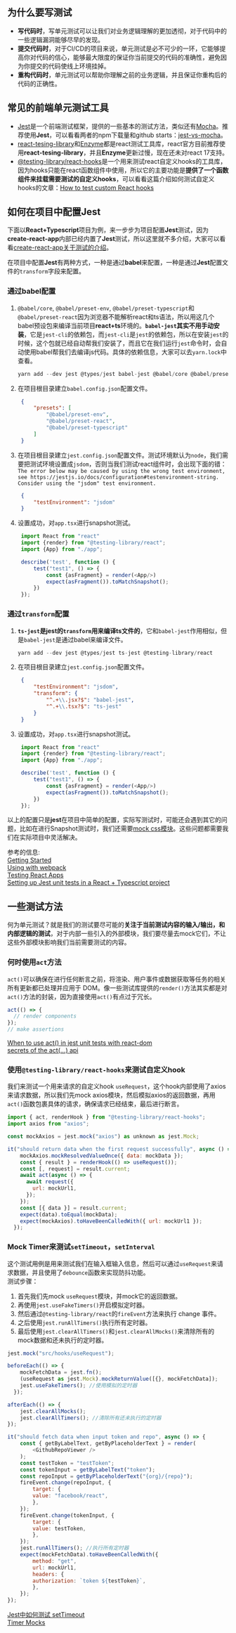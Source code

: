 ## 为什么要写测试
- **写代码时**，写单元测试可以让我们对业务逻辑理解的更加透彻，对于代码中的一些逻辑漏洞能够尽早的发现。
- **提交代码时**，对于CI/CD的项目来说，单元测试是必不可少的一环，它能够提高你对代码的信心，能够最大限度的保证你当前提交的代码的准确性，避免因为你提交的代码使线上环境挂掉。
- **重构代码时**，单元测试可以帮助你理解之前的业务逻辑，并且保证你重构后的代码的正确性。
## 常见的前端单元测试工具
- [Jest](https://jestjs.io/)是一个前端测试框架，提供的一些基本的测试方法，类似还有[Mocha](https://mochajs.org/)。推荐使用**Jest**，可以看看两者的npm下载量和github starts：[jest-vs-mocha](https://www.npmtrends.com/jest-vs-mocha)。
- [react-tesing-library](https://testing-library.com/docs/react-testing-library/intro/)和[Enzyme](https://enzymejs.github.io/enzyme/)都是react测试工具库，react官方目前推荐使用**react-tesing-library**，并且**Enzyme**更新过慢，现在还未对react 17支持。
- [@testing-library/react-hooks](https://github.com/testing-library/react-hooks-testing-library)是一个用来测试react自定义hooks的工具库，因为hooks只能在react函数组件中使用，所以它的主要功能是**提供了一个函数组件来挂载需要测试的自定义hooks**，可以看看这篇介绍如何测试自定义hooks的文章：[How to test custom React hooks](https://kentcdodds.com/blog/how-to-test-custom-react-hooks)
## 如何在项目中配置Jest
下面以**React+Typescript**项目为例，来一步步为项目配置**Jest**测试，因为**create-react-app**内部已经内置了**Jest**测试，所以这里就不多介绍，大家可以看看[create-react-app关于测试的介绍](https://create-react-app.dev/docs/running-tests)。

在项目中配置**Jest**有两种方式，一种是通过**babel**来配置，一种是通过**Jest**配置文件的`transform`字段来配置。
### 通过babel配置
1. `@babel/core`, `@babel/preset-env`, `@babel/preset-typescript`和`@babel/preset-react`因为浏览器不能解析react和ts语法，所以用这几个babel预设包来编译当前项目**react+ts**环境的。**`babel-jest`其实不用手动安装**，它是`jest-cli`的依赖包，而`jest-cli`是`jest`的依赖包，所以在安装`jest`的时候，这个包就已经自动帮我们安装了，而且它在我们运行`jest`命令时，会自动使用babel帮我们去编译js代码。具体的依赖信息，大家可以去`yarn.lock`中查看。
    ```javascript
    yarn add --dev jest @types/jest babel-jest @babel/core @babel/preset-env @babel/preset-typescript @babel/preset-react @testing-library/react
    ```
2. 在项目根目录建立`babel.config.json`配置文件。
   ```json
    {
        "presets": [
            "@babel/preset-env",
            "@babel/preset-react",
            "@babel/preset-typescript"
        ]
    }
   ```
3. 在项目根目录建立`jest.config.json`配置文件。测试环境默认为`node`，我们需要把测试环境设置成`jsdom`，否则当我们测试react组件时，会出现下面的错：`The error below may be caused by using the wrong test environment, see https://jestjs.io/docs/configuration#testenvironment-string.
    Consider using the "jsdom" test environment.
`
   ```json
    {
        "testEnvironment": "jsdom"
    }
   ```
4. 设置成功，对`app.tsx`进行snapshot测试。
   ```javascript
    import React from "react"
    import {render} from "@testing-library/react";
    import {App} from "./app";

    describe('test', function () {
        test("test1", () => {
            const {asFragment} = render(<App/>)
            expect(asFragment()).toMatchSnapshot();
        })
    });
   ```
### 通过`transform`配置
1. **`ts-jest`是jest的`transform`用来编译ts文件的**，它和`babel-jest`作用相似，但是`babel-jest`是通过babel来编译文件。
   ```javascript
   yarn add --dev jest @types/jest ts-jest @testing-library/react
   ```
2. 在项目根目录建立`jest.config.json`配置文件。
   ```json
    {
        "testEnvironment": "jsdom",
        "transform": {
            "^.+\\.jsx?$": "babel-jest",
            "^.+\\.tsx?$": "ts-jest"
        }
    }
   ```
3. 设置成功，对`app.tsx`进行snapshot测试。
   ```javascript
    import React from "react"
    import {render} from "@testing-library/react";
    import {App} from "./app";

    describe('test', function () {
        test("test1", () => {
            const {asFragment} = render(<App/>)
            expect(asFragment()).toMatchSnapshot();
        })
    });
以上的配置只是**jest**在项目中简单的配置，实际写测试时，可能还会遇到其它的问题，比如在进行Snapshot测试时，我们还需要[mock css模块](https://jestjs.io/docs/webpack#mocking-css-modules)。这些问题都需要我们在实际项目中灵活解决。

参考的信息:  
[Getting Started](https://jestjs.io/docs/getting-started#using-typescript)  
[Using with webpack](https://jestjs.io/docs/webpack)  
[Testing React Apps](https://jestjs.io/docs/tutorial-react)  
[Setting up Jest unit tests in a React + Typescript project](http://www.thedreaming.org/2020/11/09/jest-for-web-projects/)
## 一些测试方法
何为单元测试？就是我们的测试要尽可能的**关注于当前测试内容的输入/输出，和内部逻辑的测试**，对于内部一些引入的外部模块，我们要尽量去mock它们，不让这些外部模块影响我们当前需要测试的内容。
### 何时使用`act`方法
`act()`可以确保在进行任何断言之前，将渲染、用户事件或数据获取等任务的相关所有更新都已处理并应用于 DOM。像一些测试库提供的`render()`方法其实都是对`act()`方法的封装，因为直接使用`act()`有点过于冗长。
```javascript
act(() => {
  // render components
});
// make assertions
```

[When to use act() in jest unit tests with react-dom](https://stackoverflow.com/questions/60113292/when-to-use-act-in-jest-unit-tests-with-react-dom)  
[secrets of the act(...) api](https://github.com/mrdulin/react-act-examples/blob/master/sync.md)

### 使用`@testing-library/react-hooks`来测试自定义hook
我们来测试一个用来请求的自定义hook `useRequest`，这个hook内部使用了axios来请求数据，所以我们先mock axios模块，然后模拟axios的返回数据，再用`act()`函数包裹具体的请求，确保请求已经结束，最后进行断言。
```javascript
import { act, renderHook } from "@testing-library/react-hooks";
import axios from "axios";

const mockAxios = jest.mock("axios") as unknown as jest.Mock;

it("should return data when the first request successfully", async () => {
    mockAxios.mockResolvedValueOnce({ data: mockData });
    const { result } = renderHook(() => useRequest());
    const [, request] = result.current;
    await act(async () => {
      await request({
        url: mockUrl1,
      });
    });
    const [{ data }] = result.current;
    expect(data).toEqual(mockData);
    expect(mockAxios).toHaveBeenCalledWith({ url: mockUrl1 });
  });
```
### Mock Timer来测试`setTimeout`，`setInterval`
这个测试用例是用来测试我们在输入框输入信息，然后可以通过`useRequest`来请求数据，并且使用了`debounce`函数来实现防抖功能。  
测试步骤：
1. 首先我们先mock `useRequest`模块，并mock它的返回数据。
2. 再使用`jest.useFakeTimers()`开启模拟定时器。
3. 然后通过`@testing-library/react`的`fireEvent`方法来执行 change 事件。
4. 之后使用`jest.runAllTimers()`执行所有定时器。
5. 最后使用`jest.clearAllTimers()`和`jest.clearAllMocks()`来清除所有的mock数据和还未执行的定时器。
```javascript
jest.mock("src/hooks/useRequest");

beforeEach(() => {
    mockFetchData = jest.fn();
    (useRequest as jest.Mock).mockReturnValue([{}, mockFetchData]);
    jest.useFakeTimers(); //使用模拟的定时器
  });

afterEach(() => {
    jest.clearAllMocks();
    jest.clearAllTimers(); //清除所有还未执行的定时器
});

it("should fetch data when input token and repo", async () => {
    const { getByLabelText, getByPlaceholderText } = render(
        <GithubRepoViewer />
    );
    const testToken = "testToken";
    const tokenInput = getByLabelText("token");
    const repoInput = getByPlaceholderText("{org}/{repo}");
    fireEvent.change(repoInput, {
        target: {
        value: "facebook/react",
        },
    });
    fireEvent.change(tokenInput, {
        target: {
        value: testToken,
        },
    });
    jest.runAllTimers(); //执行所有定时器
    expect(mockFetchData).toHaveBeenCalledWith({
        method: "get",
        url: mockUrl1,
        headers: {
        authorization: `token ${testToken}`,
        },
    });
});
```
[Jest中如何测试 setTimeout](https://yes-1-am.gitbook.io/blog/ce-shi/jest-zhong-ru-he-ce-shi-settimeout)  
[Timer Mocks](https://jestjs.io/docs/timer-mocks)